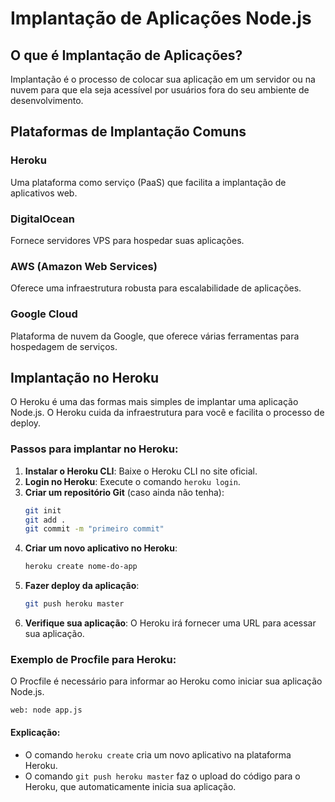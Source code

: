 
# Implantação de Aplicações Node.js

## O que é Implantação de Aplicações?
Implantação é o processo de colocar sua aplicação em um servidor ou na nuvem para que ela seja acessível por usuários fora do seu ambiente de desenvolvimento.

## Plataformas de Implantação Comuns

### Heroku
Uma plataforma como serviço (PaaS) que facilita a implantação de aplicativos web.

### DigitalOcean
Fornece servidores VPS para hospedar suas aplicações.

### AWS (Amazon Web Services)
Oferece uma infraestrutura robusta para escalabilidade de aplicações.

### Google Cloud
Plataforma de nuvem da Google, que oferece várias ferramentas para hospedagem de serviços.

## Implantação no Heroku
O Heroku é uma das formas mais simples de implantar uma aplicação Node.js. O Heroku cuida da infraestrutura para você e facilita o processo de deploy.

### Passos para implantar no Heroku:
1. **Instalar o Heroku CLI**: Baixe o Heroku CLI no site oficial.
2. **Login no Heroku**: Execute o comando `heroku login`.
3. **Criar um repositório Git** (caso ainda não tenha):
   ```bash
   git init
   git add .
   git commit -m "primeiro commit"
   ```
4. **Criar um novo aplicativo no Heroku**:
   ```bash
   heroku create nome-do-app
   ```
5. **Fazer deploy da aplicação**:
   ```bash
   git push heroku master
   ```
6. **Verifique sua aplicação**: O Heroku irá fornecer uma URL para acessar sua aplicação.

### Exemplo de Procfile para Heroku:
O Procfile é necessário para informar ao Heroku como iniciar sua aplicação Node.js.
```plaintext
web: node app.js
```

#### Explicação:
- O comando `heroku create` cria um novo aplicativo na plataforma Heroku.
- O comando `git push heroku master` faz o upload do código para o Heroku, que automaticamente inicia sua aplicação.
